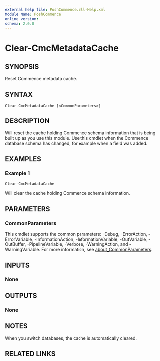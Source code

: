 ```yaml
---
external help file: PoshCommence.dll-Help.xml
Module Name: PoshCommence
online version:
schema: 2.0.0
---
```


# Clear-CmcMetadataCache

## SYNOPSIS
Reset Commence metadata cache.

## SYNTAX

```
Clear-CmcMetadataCache [<CommonParameters>]
```

## DESCRIPTION
Will reset the cache holding Commence schema information that is being built up as you use this module. Use this cmdlet when the Commence database schema has changed, for example when a field was added.

## EXAMPLES

### Example 1
```powershell
Clear-CmcMetadataCache
```

Will clear the cache holding Commence schema information.

## PARAMETERS

### CommonParameters
This cmdlet supports the common parameters: -Debug, -ErrorAction, -ErrorVariable, -InformationAction, -InformationVariable, -OutVariable, -OutBuffer, -PipelineVariable, -Verbose, -WarningAction, and -WarningVariable. For more information, see [about_CommonParameters](http://go.microsoft.com/fwlink/?LinkID=113216).

## INPUTS

### None

## OUTPUTS

### None
## NOTES
When you switch databases, the cache is automatically cleared.
## RELATED LINKS
